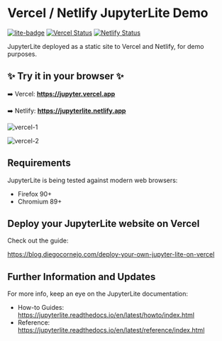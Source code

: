 # Vercel / Netlify JupyterLite Demo

[![lite-badge](https://jupyterlite.rtfd.io/en/latest/_static/badge.svg)](https://jupyter.vercel.app/)
[![Vercel Status](https://img.shields.io/github/deployments/diegofcornejo/vercel-jupyter-lite/production?style=flat&logo=vercel&label=vercel)](https://jupyter.vercel.app/)
[![Netlify Status](https://api.netlify.com/api/v1/badges/740e35b0-9480-4005-ba98-d67a5bdfab71/deploy-status)](https://jupyterlite.netlify.app)

JupyterLite deployed as a static site to Vercel and Netlify, for demo purposes.

## ✨ Try it in your browser ✨

➡️ Vercel: **https://jupyter.vercel.app**

➡️ Netlify: **https://jupyterlite.netlify.app**

![vercel-1](https://cdn.hashnode.com/res/hashnode/image/upload/v1699330614098/476d30cd-ca5a-4bab-a3cd-d82ff030c1f1.png?auto=compress,format&format=webp)

![vercel-2](https://cdn.hashnode.com/res/hashnode/image/upload/v1699330631107/c92cf67c-96ca-4647-8e80-fe36c4b08743.png?auto=compress,format&format=webp)


## Requirements

JupyterLite is being tested against modern web browsers:

- Firefox 90+
- Chromium 89+

## Deploy your JupyterLite website on Vercel

Check out the guide: 

https://blog.diegocornejo.com/deploy-your-own-jupyter-lite-on-vercel

## Further Information and Updates

For more info, keep an eye on the JupyterLite documentation:

- How-to Guides: https://jupyterlite.readthedocs.io/en/latest/howto/index.html
- Reference: https://jupyterlite.readthedocs.io/en/latest/reference/index.html
